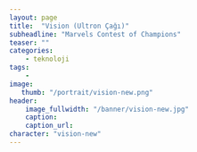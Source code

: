 ```yaml
---
layout: page
title:  "Vision (Ultron Çağı)"
subheadline: "Marvels Contest of Champions"
teaser: ""
categories:
    - teknoloji
tags:
    -
image:
   thumb: "/portrait/vision-new.png"
header:
    image_fullwidth: "/banner/vision-new.jpg"
    caption: 
    caption_url:    
character: "vision-new"
---
```

